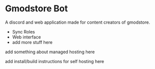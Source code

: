 # Gmodstore Bot

A discord and web application made for content creators of gmodstore.


- Sync Roles
- Web interface
- add more stuff here


add something about managed hosting here


add install/build instructions for self hosting here
